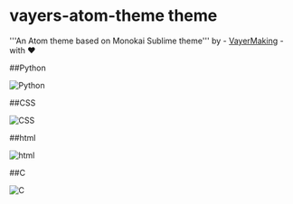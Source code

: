 # vayers-atom-theme theme

 '''An Atom theme based on Monokai Sublime theme'''
  by - [VayerMaking](https://github.com/VayerMaking) - with :heart:

##Python


![Python](https://github.com/VayerMaking/vayers-atom-theme/blob/master/screenshots/Screenshot_20201105_154216.jpg)

##CSS


![CSS](https://github.com/VayerMaking/vayers-atom-theme/blob/master/screenshots/Screenshot_20201105_154402.jpg)

##html


![html](https://github.com/VayerMaking/vayers-atom-theme/blob/master/screenshots/Screenshot_20201105_154344.jpg)

##C


![C](https://github.com/VayerMaking/vayers-atom-theme/blob/master/screenshots/Screenshot_20201105_154321.jpg)
